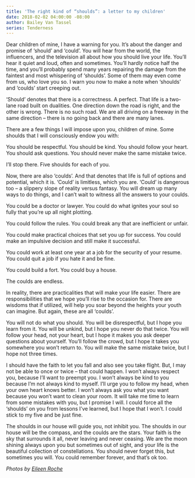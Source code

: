 ```yaml
---
title: 'The right kind of “shoulds”: a letter to my children'
date: 2018-02-02 04:00:00 -08:00
author: Bailey Van Tassel
series: Tenderness
---
```


Dear children of mine, I have a warning for you. It’s about the danger and promise of ‘should’ and ‘could’. You will hear from the world, the influencers, and the television all about how you should live your life. You’ll hear it quiet and loud, often and sometimes. You’ll hardly notice half the time, and you’ll probably spend many years repairing the damage from the faintest and most whispering of ‘shoulds’. Some of them may even come from us, who love you so. I warn you now to make a note when ‘shoulds’ and ‘coulds’ start creeping out.

‘Should’ denotes that there is a correctness. A perfect. That life is a two-lane road built on dualities. One direction down the road is right, and the other is wrong. There is no such road. We are all driving on a freeway in the same direction – there is no going back and there are many lanes.

There are a few things I will impose upon you, children of mine. Some shoulds that I will consciously endow you with:

You should be respectful. You should be kind. You should follow your heart. You should ask questions. You should never make the same mistake twice.

I’ll stop there. Five shoulds for each of you.

Now, there are also ‘coulds’. And that denotes that life is full of options and potential, which it is. ‘Could’ is limitless, which you are. ‘Could’ is dangerous too – a slippery slope of reality versus fantasy. You will dream up many ways to do things, and I can’t wait to witness all the answers to your coulds.

You could be a doctor or lawyer. You could do what ignites your soul so fully that you’re up all night plotting.

You could follow the rules. You could break any that are inefficient or unfair.

You could make practical choices that set you up for success. You could make an impulsive decision and still make it successful.

You could work at least one year at a job for the security of your resume. You could quit a job if you hate it and be fine.

You could build a fort. You could buy a house.

The coulds are endless.

In reality, there are practicalities that will make your life easier. There are responsibilities that we hope you’ll rise to the occasion for. There are wisdoms that if utilized, will help you soar beyond the heights your youth can imagine. But again, these are all ‘coulds’.

You will not do what you should. You will be disrespectful, but I hope you learn from it. You will be unkind, but I hope you never do that twice. You will follow your head, not your heart, but I hope it makes you ask deeper questions about yourself. You’ll follow the crowd, but I hope it takes you somewhere you won’t return to. You will make the same mistake twice, but I hope not three times.

I should have the faith to let you fall and also see you take flight. But, I may not be able to once or twice – that could happen. I won’t always respect you, because I’ll want to preempt you. I won’t always be kind to you because I’m not always kind to myself. I’ll urge you to follow my head, when your own heart knows better. I won’t always ask you what you want because you won’t want to clean your room. It will take me time to learn from some mistakes with you, but I promise I will. I could force all the ‘shoulds’ on you from lessons I’ve learned, but I hope that I won’t. I could stick to my five and be just fine.

The shoulds in our house will guide you, not inhibit you. The shoulds in our house will be the compass, and the coulds are the stars. Your faith is the sky that surrounds it all, never leaving and never ceasing. We are the moon shining always upon you but sometimes out of sight, and your life is the beautiful collection of constellations.  You should never forget this, but sometimes you will. You could remember forever, and that’s ok too.

*Photos by [Eileen Roche](http://eileen-roche.com/)*